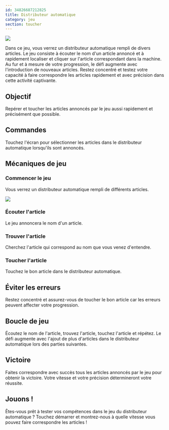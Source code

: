 ```yaml
---
id: 34826687212825
title: Distributeur automatique
category: jeu
section: toucher
---
```

![](https://help.studycat.com/hc/article_attachments/34826687209753)

Dans ce jeu, vous verrez un distributeur automatique rempli de divers articles. Le jeu consiste à écouter le nom d'un article annoncé et à rapidement localiser et cliquer sur l'article correspondant dans la machine. Au fur et à mesure de votre progression, le défi augmente avec l'introduction de nouveaux articles. Restez concentré et testez votre capacité à faire correspondre les articles rapidement et avec précision dans cette activité captivante.

## Objectif

Repérer et toucher les articles annoncés par le jeu aussi rapidement et précisément que possible.

## Commandes

Touchez l'écran pour sélectionner les articles dans le distributeur automatique lorsqu'ils sont annoncés.

## Mécaniques de jeu

### Commencer le jeu

Vous verrez un distributeur automatique rempli de différents articles.

![](https://help.studycat.com/hc/article_attachments/34826690323225)

### Écouter l'article

Le jeu annoncera le nom d'un article.

### Trouver l'article

Cherchez l'article qui correspond au nom que vous venez d'entendre.

### Toucher l'article

Touchez le bon article dans le distributeur automatique.

## Éviter les erreurs

Restez concentré et assurez-vous de toucher le bon article car les erreurs peuvent affecter votre progression.

## Boucle de jeu

Écoutez le nom de l'article, trouvez l'article, touchez l'article et répétez. Le défi augmente avec l'ajout de plus d'articles dans le distributeur automatique lors des parties suivantes.

## Victoire

Faites correspondre avec succès tous les articles annoncés par le jeu pour obtenir la victoire. Votre vitesse et votre précision détermineront votre réussite.

## Jouons !

Êtes-vous prêt à tester vos compétences dans le jeu du distributeur automatique ? Touchez démarrer et montrez-nous à quelle vitesse vous pouvez faire correspondre les articles !

